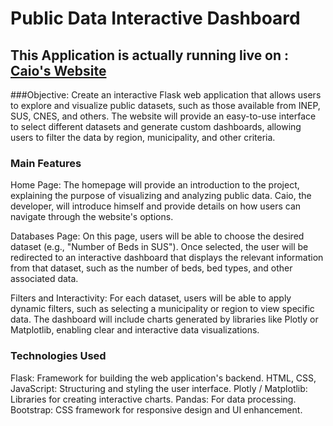 # Public Data Interactive Dashboard
## This Application is actually running live on : [Caio's Website](https://cgouvea.com.br)

###Objective: Create an interactive Flask web application that allows users to explore and visualize public datasets, such as those available from INEP, SUS, CNES, and others. The website will provide an easy-to-use interface to select different datasets and generate custom dashboards, allowing users to filter the data by region, municipality, and other criteria.

### Main Features

Home Page: The homepage will provide an introduction to the project, explaining the purpose of visualizing and analyzing public data. Caio, the developer, will introduce himself and provide details on how users can navigate through the website's options.

Databases Page: On this page, users will be able to choose the desired dataset (e.g., "Number of Beds in SUS"). Once selected, the user will be redirected to an interactive dashboard that displays the relevant information from that dataset, such as the number of beds, bed types, and other associated data.

Filters and Interactivity: For each dataset, users will be able to apply dynamic filters, such as selecting a municipality or region to view specific data. The dashboard will include charts generated by libraries like Plotly or Matplotlib, enabling clear and interactive data visualizations.

### Technologies Used

Flask: Framework for building the web application's backend.
HTML, CSS, JavaScript: Structuring and styling the user interface.
Plotly / Matplotlib: Libraries for creating interactive charts.
Pandas: For data processing.
Bootstrap: CSS framework for responsive design and UI enhancement.